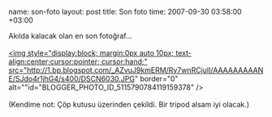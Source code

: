 name: son-foto
layout: post
title: Son foto
time: 2007-09-30 03:58:00 +03:00

Akılda kalacak olan en son fotoğraf...<br /><br /><a onblur="try {parent.deselectBloggerImageGracefully();} catch(e) {}" href="http://1.bp.blogspot.com/_AZvuJ9kmERM/Rv7wnRCjulI/AAAAAAAAANE/SJdo4r1jhG4/s1600-h/DSCN6030.JPG"><img style="display:block; margin:0px auto 10px; text-align:center;cursor:pointer; cursor:hand;" src="http://1.bp.blogspot.com/_AZvuJ9kmERM/Rv7wnRCjulI/AAAAAAAAANE/SJdo4r1jhG4/s400/DSCN6030.JPG" border="0" alt=""id="BLOGGER_PHOTO_ID_5115790784119159378" /></a><br /><br />(Kendime not: Çöp kutusu üzerinden çekildi. Bir tripod alsam iyi olacak.)
